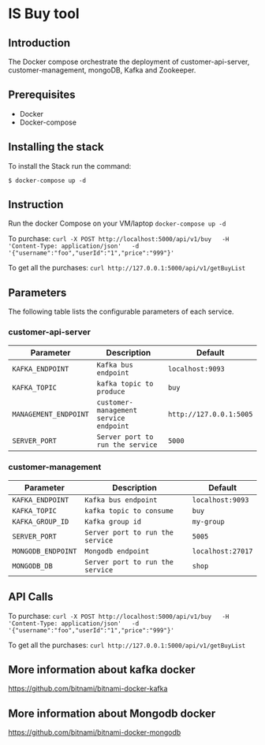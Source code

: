 # IS Buy tool


## Introduction

The Docker compose orchestrate the deployment of customer-api-server, customer-management, mongoDB, Kafka and Zookeeper.  

## Prerequisites

- Docker
- Docker-compose


## Installing the stack

To install the Stack run the command:

```console
$ docker-compose up -d
```

## Instruction

Run the docker Compose on your VM/laptop
`docker-compose up -d`

To purchase:
`curl -X POST http://localhost:5000/api/v1/buy   -H 'Content-Type: application/json'   -d '{"username":"foo","userId":"1","price":"999"}'`

To get all the purchases:
`curl http://127.0.0.1:5000/api/v1/getBuyList`

## Parameters

The following table lists the configurable parameters of each service.

### customer-api-server

| Parameter             | Description                            | Default                 |
|-----------------------|----------------------------------------|-------------------------|
| `KAFKA_ENDPOINT`      | `Kafka bus endpoint`                   | `localhost:9093`        |
| `KAFKA_TOPIC`         | `kafka topic to produce`               | `buy`                   |
| `MANAGEMENT_ENDPOINT` | `customer-management service endpoint` | `http://127.0.0.1:5005` |
| `SERVER_PORT`         | `Server port to run the service`       | `5000`                  |

### customer-management

| Parameter             | Description                                | Default                 |
|-----------------------|--------------------------------------------|-------------------------|
| `KAFKA_ENDPOINT`      | `Kafka bus endpoint`                       | `localhost:9093`        |
| `KAFKA_TOPIC`         | `kafka topic to consume`                   | `buy`                   |
| `KAFKA_GROUP_ID`      | `Kafka group id`                           | `my-group`              |
| `SERVER_PORT`         | `Server port to run the service`           | `5005`                  |
| `MONGODB_ENDPOINT`    | `Mongodb endpoint`                         | `localhost:27017`       |
| `MONGODB_DB`          | `Server port to run the service`           | `shop`                  |

## API Calls

To purchase:
`curl -X POST http://localhost:5000/api/v1/buy   -H 'Content-Type: application/json'   -d '{"username":"foo","userId":"1","price":"999"}'`

To get all the purchases:
`curl http://127.0.0.1:5000/api/v1/getBuyList`

## More information about kafka docker

https://github.com/bitnami/bitnami-docker-kafka

## More information about Mongodb docker

https://github.com/bitnami/bitnami-docker-mongodb